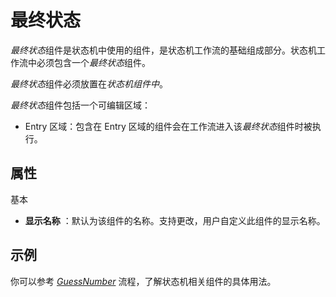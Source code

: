 # 最终状态
*最终状态*组件是状态机中使用的组件，是状态机工作流的基础组成部分。状态机工作流中必须包含一个*最终状态*组件。

*最终状态*组件必须放置在*状态机组件中*。

*最终状态*组件包括一个可编辑区域：
- Entry 区域：包含在 Entry 区域的组件会在工作流进入该*最终状态*组件时被执行。

## 属性

基本
- **显示名称** ：默认为该组件的名称。支持更改，用户自定义此组件的显示名称。


## 示例
你可以参考 [*GuessNumber*](https://docimages.blob.core.chinacloudapi.cn/images/dgsSample/GuessNumber.dgs) 流程，了解状态机相关组件的具体用法。
